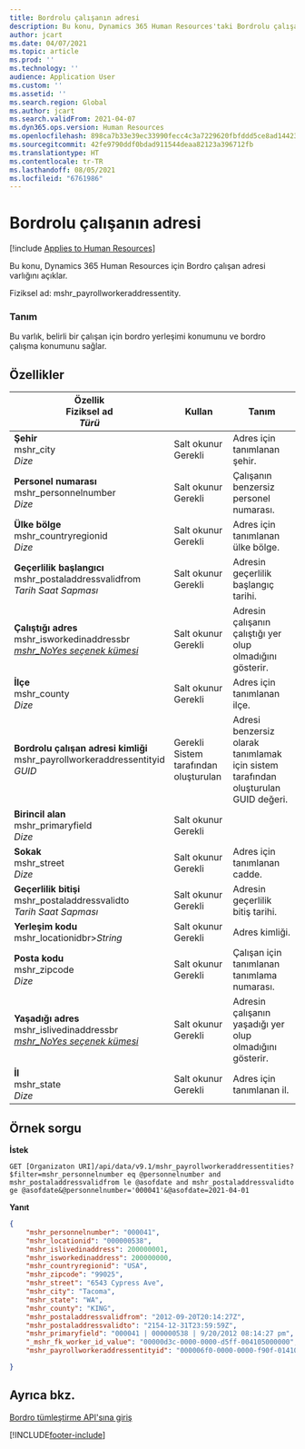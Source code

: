 ```yaml
---
title: Bordrolu çalışanın adresi
description: Bu konu, Dynamics 365 Human Resources'taki Bordrolu çalışan adresi varlığıyla ilgili ayrıntılı bilgi ve örnek bir sorgu sağlar.
author: jcart
ms.date: 04/07/2021
ms.topic: article
ms.prod: ''
ms.technology: ''
audience: Application User
ms.custom: ''
ms.assetid: ''
ms.search.region: Global
ms.author: jcart
ms.search.validFrom: 2021-04-07
ms.dyn365.ops.version: Human Resources
ms.openlocfilehash: 898ca7b33e39ec33990fecc4c3a7229620fbfddd5ce8ad14423af38047187e55
ms.sourcegitcommit: 42fe9790ddf0bdad911544deaa82123a396712fb
ms.translationtype: HT
ms.contentlocale: tr-TR
ms.lasthandoff: 08/05/2021
ms.locfileid: "6761986"
---
```

# <a name="payroll-worker-address"></a>Bordrolu çalışanın adresi

[!include [Applies to Human Resources](../includes/applies-to-hr.md)]

Bu konu, Dynamics 365 Human Resources için Bordro çalışan adresi varlığını açıklar.

Fiziksel ad: mshr_payrollworkeraddressentity.

### <a name="description"></a>Tanım

Bu varlık, belirli bir çalışan için bordro yerleşimi konumunu ve bordro çalışma konumunu sağlar.

## <a name="properties"></a>Özellikler

| Özellik</br>**Fiziksel ad**</br>**_Türü_** | Kullan | Tanım |
| --- | --- | --- |
| **Şehir**</br>mshr_city</br>*Dize* | Salt okunur</br>Gerekli | Adres için tanımlanan şehir.   |
| **Personel numarası**</br>mshr_personnelnumber</br>*Dize* | Salt okunur</br>Gerekli | Çalışanın benzersiz personel numarası.  |
| **Ülke bölge**</br>mshr_countryregionid</br>*Dize* | Salt okunur</br>Gerekli | Adres için tanımlanan ülke bölge.  |
| **Geçerlilik başlangıcı**</br>mshr_postaladdressvalidfrom</br>*Tarih Saat Sapması* | Salt okunur </br>Gerekli | Adresin geçerlilik başlangıç tarihi. |
| **Çalıştığı adres** </br> mshr_isworkedinaddressbr </br>*[mshr_NoYes seçenek kümesi](hr-admin-integration-payroll-api-no-yes.md)* | Salt okunur</br>Gerekli | Adresin çalışanın çalıştığı yer olup olmadığını gösterir. |
| **İlçe**</br>mshr_county</br>*Dize* | Salt okunur</br>Gerekli | Adres için tanımlanan ilçe.  |
| **Bordrolu çalışan adresi kimliği**</br>mshr_payrollworkeraddressentityid</br>*GUID* | Gerekli</br>Sistem tarafından oluşturulan | Adresi benzersiz olarak tanımlamak için sistem tarafından oluşturulan GUID değeri.  |
| **Birincil alan**</br>mshr_primaryfield</br>*Dize* | Salt okunur</br>Gerekli |  |
| **Sokak**</br>mshr_street</br>*Dize* | Salt okunur</br>Gerekli | Adres için tanımlanan cadde. |
| **Geçerlilik bitişi**</br>mshr_postaladdressvalidto</br>*Tarih Saat Sapması* | Salt okunur </br>Gerekli | Adresin geçerlilik bitiş tarihi.  |
| **Yerleşim kodu**</br>mshr_locationidbr>*String* | Salt okunur <br>Gerekli | Adres kimliği.  |
| **Posta kodu**</br>mshr_zipcode<br>*Dize* | Salt okunur <br>Gerekli |Çalışan için tanımlanan tanımlama numarası.  |
| **Yaşadığı adres**</br>mshr_islivedinaddressbr </br> *[mshr_NoYes seçenek kümesi](hr-admin-integration-payroll-api-no-yes.md)* | Salt okunur</br>Gerekli | Adresin çalışanın yaşadığı yer olup olmadığını gösterir. |
| **İl**</br>mshr_state</br>*Dize* | Salt okunur</br>Gerekli | Adres için tanımlanan il.  |

## <a name="example-query"></a>Örnek sorgu

**İstek**

```http
GET [Organizaton URI]/api/data/v9.1/mshr_payrollworkeraddressentities?$filter=mshr_personnelnumber eq @personnelnumber and mshr_postaladdressvalidfrom le @asofdate and mshr_postaladdressvalidto ge @asofdate&@personnelnumber='000041'&@asofdate=2021-04-01
```

**Yanıt**

```json
{
    "mshr_personnelnumber": "000041",
    "mshr_locationid": "000000538",
    "mshr_islivedinaddress": 200000001,
    "mshr_isworkedinaddress": 200000000,
    "mshr_countryregionid": "USA",
    "mshr_zipcode": "99025",
    "mshr_street": "6543 Cypress Ave",
    "mshr_city": "Tacoma",
    "mshr_state": "WA",
    "mshr_county": "KING",
    "mshr_postaladdressvalidfrom": "2012-09-20T20:14:27Z",
    "mshr_postaladdressvalidto": "2154-12-31T23:59:59Z",
    "mshr_primaryfield": "000041 | 000000538 | 9/20/2012 08:14:27 pm",
    "_mshr_fk_worker_id_value": "00000d3c-0000-0000-d5ff-004105000000",
    "mshr_payrollworkeraddressentityid": "000006f0-0000-0000-f90f-014105000000"

}
```

## <a name="see-also"></a>Ayrıca bkz.

[Bordro tümleştirme API'sına giriş](hr-admin-integration-payroll-api-introduction.md)

[!INCLUDE[footer-include](../includes/footer-banner.md)]
